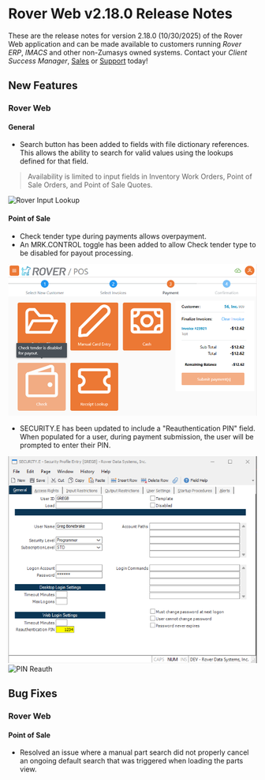 # Rover Web v2.18.0 Release Notes

<badge text= "Version 2.18.0" vertical="middle" />

<PageHeader />

These are the release notes for version 2.18.0 (10/30/2025) of the Rover Web application and can be made available to customers running _Rover ERP_, _IMACS_ and other non-Zumasys owned systems. Contact your _Client Success Manager_, [Sales](mailto:sales@zumasys.com?subject=Rover%20Web%20v2.18.0) or [Support](mailto:help@zumasys.com?subject=Rover%20Web%20v2.18.0) today!

## New Features

### Rover Web

#### General

 - Search button has been added to fields with file dictionary references. This allows the ability to search for valid values using the lookups defined for that field.
  > Availability is limited to input fields in Inventory Work Orders, Point of Sale Orders, and Point of Sale Quotes.

  ![Rover Input Lookup](./rover-input-lookup.gif)
 

#### Point of Sale

  - Check tender type during payments allows overpayment. 
  - An MRK.CONTROL toggle has been added to allow Check tender type to be disabled for payout processing.

  ![Check Disabled For Payout](./check-disabled-payout.png)

  - SECURITY.E has been updated to include a "Reauthentication PIN" field.  When populated for a user, during payment submission, the user will be prompted to enter their PIN.

  ![Security.e PIN](./securitye-pin.png)
  ![PIN Reauth](./pin-reauth.gif)


## Bug Fixes

### Rover Web

#### Point of Sale

  - Resolved an issue where a manual part search did not properly cancel an ongoing default search that was triggered when loading the parts view.

<PageFooter />
